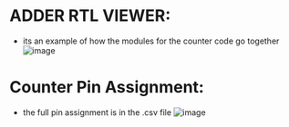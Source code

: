 

# ADDER RTL VIEWER:
- its an example of how the modules for the counter code go together
![image](https://user-images.githubusercontent.com/73149111/201182861-941be672-5531-49f6-8797-8bf0ac833e66.png)

# Counter Pin Assignment:
- the full pin assignment is in the .csv file
![image](https://user-images.githubusercontent.com/73149111/201393794-15340aef-1a4a-45fa-bc90-eff7aa8c27a7.png)
